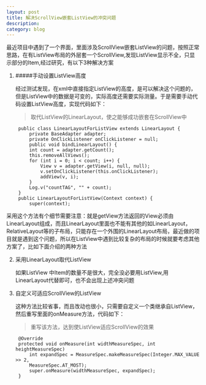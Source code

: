 ```yaml
---
layout: post
title: 解决ScrollView嵌套ListView的冲突问题
description: 
category: blog
---
```

最近项目中遇到了一个界面，里面涉及ScrollView嵌套ListView的问题，按照正常思路，在有ListView布局的外层套一个ScrollView,发现ListView显示不全，只显示部分的Item,经过研究，有以下3种解决方案

1. #####手动设置ListView高度

    经过测试发现，在xml中直接指定ListView的高度，是可以解决这个问题的，但是ListView中的数据是可变的，实际高度还需要实际测量。于是需要手动代码设置ListView高度，实现代码如下：
	
	>取代ListView的LinearLayout，使之能够成功嵌套在ScrollView中
	
		public class LinearLayoutForListView extends LinearLayout {
			private BaseAdapter adapter;
			private OnClickListener onClickListener = null;
			public void bindLinearLayout() {
			int count = adapter.getCount();
			this.removeAllViews();
			for (int i = 0; i < count; i++) {
				View v = adapter.getView(i, null, null);
	            v.setOnClickListener(this.onClickListener);
	            addView(v, i);
	        }
       		Log.v("countTAG", "" + count);
    	}
		public LinearLayoutForListView(Context context) {
			super(context);  
采用这个方法有个细节需要注意：就是getView方法返回的View必须由LinearLayout组成，而且LinearLayout里面也不能有其他的如LinearLayout，RelativeLayout等的子布局，只能存在一个外围的LinearLayout布局，最近做的项目就是遇到这个问题，所以在ListView中遇到比较复杂的布局的时候就要考虑其他方案了，比如下面介绍的两种方法

2. 采用LinearLayout取代ListView
 
    如果ListView 中Item的数量不是很大，完全没必要用ListView,用LinearLayout代替即可，也不会出现上述冲突问题

3. 自定义可适应ScrollView的ListView

	这种方法比较省事，而且改动也很小，只需要自定义一个类继承自ListView，然后重写里面的onMeasure方法，代码如下：

     > 重写该方法，达到使ListView适应ScrollView的效果
     
	    @Override
	    protected void onMeasure(int widthMeasureSpec, int heightMeasureSpec) 
	        int expandSpec = MeasureSpec.makeMeasureSpec(Integer.MAX_VALUE >> 2,
	        MeasureSpec.AT_MOST);
	        super.onMeasure(widthMeasureSpec, expandSpec);
	    }
